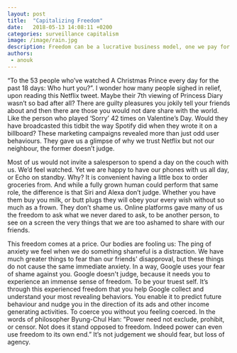 ```yaml
---
layout: post
title:  "Capitalizing Freedom"
date:   2018-05-13 14:08:11 +0200
categories: surveillance capitalism
image: /image/rain.jpg
description: Freedom can be a lucrative business model, one we pay for with our agency.
authors:
 - anouk
---
```


“To the 53 people who’ve watched A Christmas Prince every day for the past 18 days: Who hurt you?”. I wonder how many people sighed in relief, upon reading this Netflix tweet. Maybe their 7th viewing of Princess Diary wasn’t so bad after all?  There are guilty pleasures you jokily tell your friends about and then there are those you would not dare share with the world. Like the person who played ‘Sorry’ 42 times on Valentine’s Day. Would they have broadcasted this tidbit the way Spotify did when they wrote it on a billboard? 
These marketing campaigns revealed more than just odd user behaviours. They gave us a glimpse of why we trust Netflix but not our neighbour, the former doesn’t judge. 

Most of us would not invite a salesperson to spend a day on the couch with us. We’d feel watched. Yet we are happy to have our phones with us all day, or Echo on standby. Why? It is convenient having a little box to order groceries from. And while a fully grown human could perform that same role, the difference is that Siri and Alexa don’t judge. Whether you have them buy you milk, or butt plugs they will obey your every wish without so much as a frown. They don’t shame us. Online platforms gave many of us the freedom to ask what we never dared to ask, to be another person, to see on a screen the very things that we are too ashamed to share with our friends. 

This freedom comes at a price. Our bodies are fooling us: The ping of anxiety we feel when we do something shameful is a distraction. We have much greater things to fear than our friends' disapproval, but these things do not cause the same immediate anxiety. In a way, Google uses your fear of shame against you. Google doesn't judge, because it needs you to experience an immense sense of freedom. To be your truest self. It’s through this experienced freedom that you help Google collect and understand your most revealing behaviors. You enable it to predict future behaviour and nudge you in the direction of its ads and other income generating activities. To coerce you without you feeling coerced. In the words of philosopher Byung-Chul Han: ”Power need not exclude, prohibit, or censor. Not does it stand opposed to freedom. Indeed power can even use freedom to its own end.” It’s not judgement we should fear, but loss of agency.